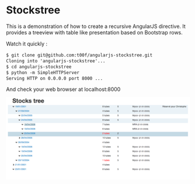 # Stockstree

This is a demonstration of how to create a recursive AngularJS directive.
It provides a treeview with table like presentation based on Bootstrap rows.

Watch it quickly :

    $ git clone git@github.com:t00f/angularjs-stockstree.git
    Cloning into 'angularjs-stockstree'...
    $ cd angularjs-stockstree
    $ python -m SimpleHTTPServer
    Serving HTTP on 0.0.0.0 port 8000 ...

And check your web browser at localhost:8000


![Alt text](/img/screenshot.png)